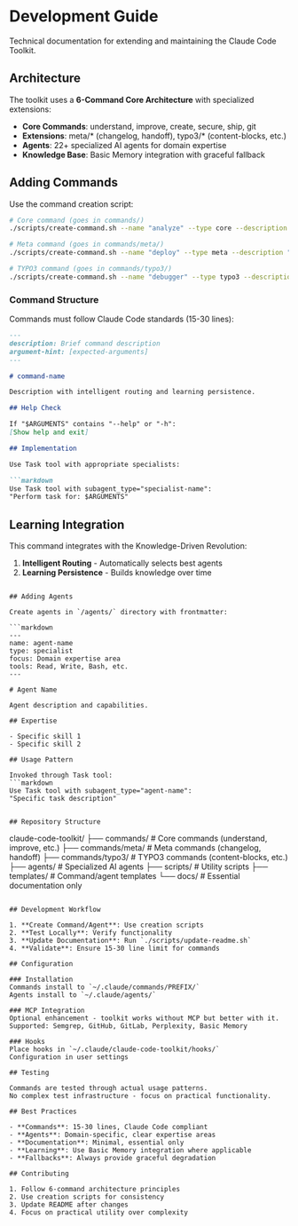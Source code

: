 # Development Guide

Technical documentation for extending and maintaining the Claude Code Toolkit.

## Architecture

The toolkit uses a **6-Command Core Architecture** with specialized extensions:
- **Core Commands**: understand, improve, create, secure, ship, git
- **Extensions**: meta/* (changelog, handoff), typo3/* (content-blocks, etc.)
- **Agents**: 22+ specialized AI agents for domain expertise
- **Knowledge Base**: Basic Memory integration with graceful fallback

## Adding Commands

Use the command creation script:

```bash
# Core command (goes in commands/)
./scripts/create-command.sh --name "analyze" --type core --description "Deep analysis"

# Meta command (goes in commands/meta/)
./scripts/create-command.sh --name "deploy" --type meta --description "Deployment helper"

# TYPO3 command (goes in commands/typo3/)
./scripts/create-command.sh --name "debugger" --type typo3 --description "TYPO3 debugging"
```

### Command Structure

Commands must follow Claude Code standards (15-30 lines):

```markdown
---
description: Brief command description
argument-hint: [expected-arguments]
---

# command-name

Description with intelligent routing and learning persistence.

## Help Check

If "$ARGUMENTS" contains "--help" or "-h":
[Show help and exit]

## Implementation

Use Task tool with appropriate specialists:

```markdown
Use Task tool with subagent_type="specialist-name":
"Perform task for: $ARGUMENTS"
```

## Learning Integration

This command integrates with the Knowledge-Driven Revolution:
1. **Intelligent Routing** - Automatically selects best agents
2. **Learning Persistence** - Builds knowledge over time
```

## Adding Agents

Create agents in `/agents/` directory with frontmatter:

```markdown
---
name: agent-name
type: specialist
focus: Domain expertise area
tools: Read, Write, Bash, etc.
---

# Agent Name

Agent description and capabilities.

## Expertise

- Specific skill 1
- Specific skill 2

## Usage Pattern

Invoked through Task tool:
```markdown
Use Task tool with subagent_type="agent-name":
"Specific task description"
```
```

## Repository Structure

```
claude-code-toolkit/
├── commands/           # Core commands (understand, improve, etc.)
├── commands/meta/      # Meta commands (changelog, handoff)
├── commands/typo3/     # TYPO3 commands (content-blocks, etc.)
├── agents/            # Specialized AI agents
├── scripts/           # Utility scripts
├── templates/         # Command/agent templates
└── docs/             # Essential documentation only
```

## Development Workflow

1. **Create Command/Agent**: Use creation scripts
2. **Test Locally**: Verify functionality
3. **Update Documentation**: Run `./scripts/update-readme.sh`
4. **Validate**: Ensure 15-30 line limit for commands

## Configuration

### Installation
Commands install to `~/.claude/commands/PREFIX/`
Agents install to `~/.claude/agents/`

### MCP Integration
Optional enhancement - toolkit works without MCP but better with it.
Supported: Semgrep, GitHub, GitLab, Perplexity, Basic Memory

### Hooks
Place hooks in `~/.claude/claude-code-toolkit/hooks/`
Configuration in user settings

## Testing

Commands are tested through actual usage patterns.
No complex test infrastructure - focus on practical functionality.

## Best Practices

- **Commands**: 15-30 lines, Claude Code compliant
- **Agents**: Domain-specific, clear expertise areas
- **Documentation**: Minimal, essential only
- **Learning**: Use Basic Memory integration where applicable
- **Fallbacks**: Always provide graceful degradation

## Contributing

1. Follow 6-command architecture principles
2. Use creation scripts for consistency
3. Update README after changes
4. Focus on practical utility over complexity